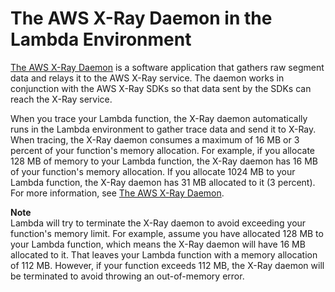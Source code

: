 # The AWS X\-Ray Daemon in the Lambda Environment<a name="lambda-x-ray-daemon"></a>

[The AWS X\-Ray Daemon](http://docs.aws.amazon.com/xray/latest/devguide/xray-daemon.html) is a software application that gathers raw segment data and relays it to the AWS X\-Ray service\. The daemon works in conjunction with the AWS X\-Ray SDKs so that data sent by the SDKs can reach the X\-Ray service\. 

When you trace your Lambda function, the X\-Ray daemon automatically runs in the Lambda environment to gather trace data and send it to X\-Ray\. When tracing, the X\-Ray daemon consumes a maximum of 16 MB or 3 percent of your function's memory allocation\. For example, if you allocate 128 MB of memory to your Lambda function, the X\-Ray daemon has 16 MB of your function's memory allocation\. If you allocate 1024 MB to your Lambda function, the X\-Ray daemon has 31 MB allocated to it \(3 percent\)\. For more information, see [The AWS X\-Ray Daemon](http://docs.aws.amazon.com/xray/latest/devguide/xray-daemon.html)\.

**Note**  
Lambda will try to terminate the X\-Ray daemon to avoid exceeding your function's memory limit\. For example, assume you have allocated 128 MB to your Lambda function, which means the X\-Ray daemon will have 16 MB allocated to it\. That leaves your Lambda function with a memory allocation of 112 MB\. However, if your function exceeds 112 MB, the X\-Ray daemon will be terminated to avoid throwing an out\-of\-memory error\. 